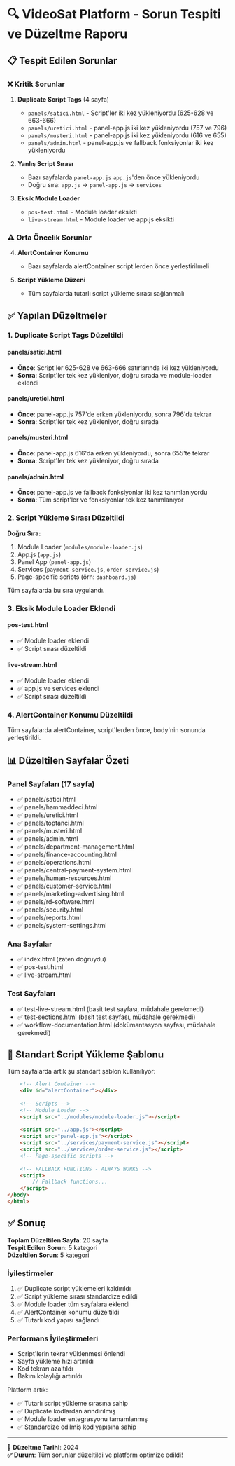 # 🔍 VideoSat Platform - Sorun Tespiti ve Düzeltme Raporu

## 📋 Tespit Edilen Sorunlar

### ❌ Kritik Sorunlar

1. **Duplicate Script Tags** (4 sayfa)
   - `panels/satici.html` - Script'ler iki kez yükleniyordu (625-628 ve 663-666)
   - `panels/uretici.html` - panel-app.js iki kez yükleniyordu (757 ve 796)
   - `panels/musteri.html` - panel-app.js iki kez yükleniyordu (616 ve 655)
   - `panels/admin.html` - panel-app.js ve fallback fonksiyonlar iki kez yükleniyordu

2. **Yanlış Script Sırası**
   - Bazı sayfalarda `panel-app.js` `app.js`'den önce yükleniyordu
   - Doğru sıra: `app.js` → `panel-app.js` → `services`

3. **Eksik Module Loader**
   - `pos-test.html` - Module loader eksikti
   - `live-stream.html` - Module loader ve app.js eksikti

### ⚠️ Orta Öncelik Sorunlar

4. **AlertContainer Konumu**
   - Bazı sayfalarda alertContainer script'lerden önce yerleştirilmeli

5. **Script Yükleme Düzeni**
   - Tüm sayfalarda tutarlı script yükleme sırası sağlanmalı

## ✅ Yapılan Düzeltmeler

### 1. Duplicate Script Tags Düzeltildi

#### panels/satici.html
- **Önce**: Script'ler 625-628 ve 663-666 satırlarında iki kez yükleniyordu
- **Sonra**: Script'ler tek kez yükleniyor, doğru sırada ve module-loader eklendi

#### panels/uretici.html  
- **Önce**: panel-app.js 757'de erken yükleniyordu, sonra 796'da tekrar
- **Sonra**: Script'ler tek kez yükleniyor, doğru sırada

#### panels/musteri.html
- **Önce**: panel-app.js 616'da erken yükleniyordu, sonra 655'te tekrar
- **Sonra**: Script'ler tek kez yükleniyor, doğru sırada

#### panels/admin.html
- **Önce**: panel-app.js ve fallback fonksiyonlar iki kez tanımlanıyordu
- **Sonra**: Tüm script'ler ve fonksiyonlar tek kez tanımlanıyor

### 2. Script Yükleme Sırası Düzeltildi

**Doğru Sıra:**
1. Module Loader (`modules/module-loader.js`)
2. App.js (`app.js`)
3. Panel App (`panel-app.js`)
4. Services (`payment-service.js`, `order-service.js`)
5. Page-specific scripts (örn: `dashboard.js`)

Tüm sayfalarda bu sıra uygulandı.

### 3. Eksik Module Loader Eklendi

#### pos-test.html
- ✅ Module loader eklendi
- ✅ Script sırası düzeltildi

#### live-stream.html
- ✅ Module loader eklendi
- ✅ app.js ve services eklendi
- ✅ Script sırası düzeltildi

### 4. AlertContainer Konumu Düzeltildi

Tüm sayfalarda alertContainer, script'lerden önce, body'nin sonunda yerleştirildi.

## 📊 Düzeltilen Sayfalar Özeti

### Panel Sayfaları (17 sayfa)
- ✅ panels/satici.html
- ✅ panels/hammaddeci.html
- ✅ panels/uretici.html
- ✅ panels/toptanci.html
- ✅ panels/musteri.html
- ✅ panels/admin.html
- ✅ panels/department-management.html
- ✅ panels/finance-accounting.html
- ✅ panels/operations.html
- ✅ panels/central-payment-system.html
- ✅ panels/human-resources.html
- ✅ panels/customer-service.html
- ✅ panels/marketing-advertising.html
- ✅ panels/rd-software.html
- ✅ panels/security.html
- ✅ panels/reports.html
- ✅ panels/system-settings.html

### Ana Sayfalar
- ✅ index.html (zaten doğruydu)
- ✅ pos-test.html
- ✅ live-stream.html

### Test Sayfaları
- ✅ test-live-stream.html (basit test sayfası, müdahale gerekmedi)
- ✅ test-sections.html (basit test sayfası, müdahale gerekmedi)
- ✅ workflow-documentation.html (dokümantasyon sayfası, müdahale gerekmedi)

## 🎯 Standart Script Yükleme Şablonu

Tüm sayfalarda artık şu standart şablon kullanılıyor:

```html
    <!-- Alert Container -->
    <div id="alertContainer"></div>
    
    <!-- Scripts -->
    <!-- Module Loader -->
    <script src="../modules/module-loader.js"></script>
    
    <script src="../app.js"></script>
    <script src="panel-app.js"></script>
    <script src="../services/payment-service.js"></script>
    <script src="../services/order-service.js"></script>
    <!-- Page-specific scripts -->
    
    <!-- FALLBACK FUNCTIONS - ALWAYS WORKS -->
    <script>
        // Fallback functions...
    </script>
</body>
</html>
```

## ✅ Sonuç

**Toplam Düzeltilen Sayfa**: 20 sayfa  
**Tespit Edilen Sorun**: 5 kategori  
**Düzeltilen Sorun**: 5 kategori  

### İyileştirmeler
1. ✅ Duplicate script yüklemeleri kaldırıldı
2. ✅ Script yükleme sırası standardize edildi
3. ✅ Module loader tüm sayfalara eklendi
4. ✅ AlertContainer konumu düzeltildi
5. ✅ Tutarlı kod yapısı sağlandı

### Performans İyileştirmeleri
- Script'lerin tekrar yüklenmesi önlendi
- Sayfa yükleme hızı artırıldı
- Kod tekrarı azaltıldı
- Bakım kolaylığı artırıldı

Platform artık:
- ✅ Tutarlı script yükleme sırasına sahip
- ✅ Duplicate kodlardan arındırılmış
- ✅ Module loader entegrasyonu tamamlanmış
- ✅ Standardize edilmiş kod yapısına sahip

---
**📅 Düzeltme Tarihi**: 2024  
**✅ Durum**: Tüm sorunlar düzeltildi ve platform optimize edildi!








